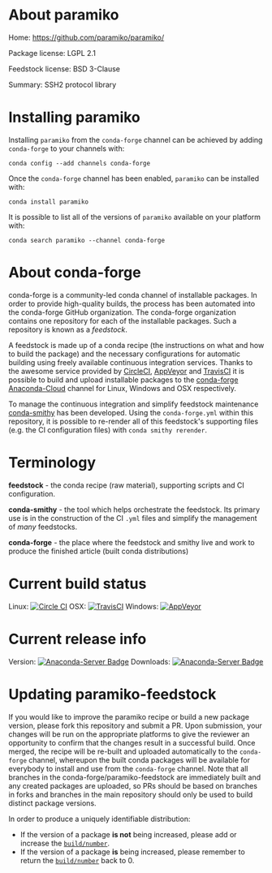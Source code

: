 About paramiko
==============

Home: https://github.com/paramiko/paramiko/

Package license: LGPL 2.1

Feedstock license: BSD 3-Clause

Summary: SSH2 protocol library



Installing paramiko
===================

Installing `paramiko` from the `conda-forge` channel can be achieved by adding `conda-forge` to your channels with:

```
conda config --add channels conda-forge
```

Once the `conda-forge` channel has been enabled, `paramiko` can be installed with:

```
conda install paramiko
```

It is possible to list all of the versions of `paramiko` available on your platform with:

```
conda search paramiko --channel conda-forge
```



About conda-forge
=================

conda-forge is a community-led conda channel of installable packages.
In order to provide high-quality builds, the process has been automated into the
conda-forge GitHub organization. The conda-forge organization contains one repository
for each of the installable packages. Such a repository is known as a *feedstock*.

A feedstock is made up of a conda recipe (the instructions on what and how to build
the package) and the necessary configurations for automatic building using freely
available continuous integration services. Thanks to the awesome service provided by
[CircleCI](https://circleci.com/), [AppVeyor](http://www.appveyor.com/)
and [TravisCI](https://travis-ci.org/) it is possible to build and upload installable
packages to the [conda-forge](https://anaconda.org/conda-forge)
[Anaconda-Cloud](http://docs.anaconda.org/) channel for Linux, Windows and OSX respectively.

To manage the continuous integration and simplify feedstock maintenance
[conda-smithy](http://github.com/conda-forge/conda-smithy) has been developed.
Using the ``conda-forge.yml`` within this repository, it is possible to re-render all of
this feedstock's supporting files (e.g. the CI configuration files) with ``conda smithy rerender``.


Terminology
===========

**feedstock** - the conda recipe (raw material), supporting scripts and CI configuration.

**conda-smithy** - the tool which helps orchestrate the feedstock.
                   Its primary use is in the construction of the CI ``.yml`` files
                   and simplify the management of *many* feedstocks.

**conda-forge** - the place where the feedstock and smithy live and work to
                  produce the finished article (built conda distributions)

Current build status
====================

Linux: [![Circle CI](https://circleci.com/gh/conda-forge/paramiko-feedstock.svg?style=shield)](https://circleci.com/gh/conda-forge/paramiko-feedstock)
OSX: [![TravisCI](https://travis-ci.org/conda-forge/paramiko-feedstock.svg?branch=master)](https://travis-ci.org/conda-forge/paramiko-feedstock)
Windows: [![AppVeyor](https://ci.appveyor.com/api/projects/status/github/conda-forge/paramiko-feedstock?svg=True)](https://ci.appveyor.com/project/conda-forge/paramiko-feedstock/branch/master)

Current release info
====================
Version: [![Anaconda-Server Badge](https://anaconda.org/conda-forge/paramiko/badges/version.svg)](https://anaconda.org/conda-forge/paramiko)
Downloads: [![Anaconda-Server Badge](https://anaconda.org/conda-forge/paramiko/badges/downloads.svg)](https://anaconda.org/conda-forge/paramiko)


Updating paramiko-feedstock
===========================

If you would like to improve the paramiko recipe or build a new
package version, please fork this repository and submit a PR. Upon submission,
your changes will be run on the appropriate platforms to give the reviewer an
opportunity to confirm that the changes result in a successful build. Once
merged, the recipe will be re-built and uploaded automatically to the
`conda-forge` channel, whereupon the built conda packages will be available for
everybody to install and use from the `conda-forge` channel.
Note that all branches in the conda-forge/paramiko-feedstock are
immediately built and any created packages are uploaded, so PRs should be based
on branches in forks and branches in the main repository should only be used to
build distinct package versions.

In order to produce a uniquely identifiable distribution:
 * If the version of a package **is not** being increased, please add or increase
   the [``build/number``](http://conda.pydata.org/docs/building/meta-yaml.html#build-number-and-string).
 * If the version of a package **is** being increased, please remember to return
   the [``build/number``](http://conda.pydata.org/docs/building/meta-yaml.html#build-number-and-string)
   back to 0.
